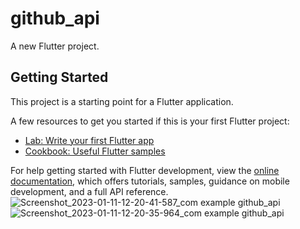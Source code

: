 # github_api

A new Flutter project.

## Getting Started

This project is a starting point for a Flutter application.

A few resources to get you started if this is your first Flutter project:

- [Lab: Write your first Flutter app](https://docs.flutter.dev/get-started/codelab)
- [Cookbook: Useful Flutter samples](https://docs.flutter.dev/cookbook)

For help getting started with Flutter development, view the
[online documentation](https://docs.flutter.dev/), which offers tutorials,
samples, guidance on mobile development, and a full API reference.
![Screenshot_2023-01-11-12-20-41-587_com example github_api](https://user-images.githubusercontent.com/96979679/211738519-14a49dfb-1c01-49b0-b926-d875f9ea8d7a.jpg)
![Screenshot_2023-01-11-12-20-35-964_com example github_api](https://user-images.githubusercontent.com/96979679/211738518-cfbca30e-8d16-4e8c-afcd-6c9ff58a4366.jpg)

